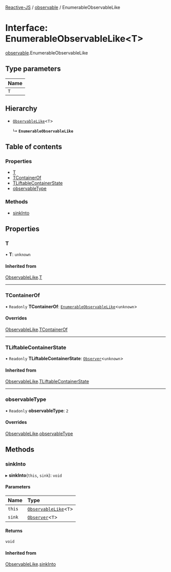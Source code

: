 [Reactive-JS](../README.md) / [observable](../modules/observable.md) / EnumerableObservableLike

# Interface: EnumerableObservableLike<T\>

[observable](../modules/observable.md).EnumerableObservableLike

## Type parameters

| Name |
| :------ |
| `T` |

## Hierarchy

- [`ObservableLike`](observable.ObservableLike.md)<`T`\>

  ↳ **`EnumerableObservableLike`**

## Table of contents

### Properties

- [T](observable.EnumerableObservableLike.md#t)
- [TContainerOf](observable.EnumerableObservableLike.md#tcontainerof)
- [TLiftableContainerState](observable.EnumerableObservableLike.md#tliftablecontainerstate)
- [observableType](observable.EnumerableObservableLike.md#observabletype)

### Methods

- [sinkInto](observable.EnumerableObservableLike.md#sinkinto)

## Properties

### T

• **T**: `unknown`

#### Inherited from

[ObservableLike](observable.ObservableLike.md).[T](observable.ObservableLike.md#t)

___

### TContainerOf

• `Readonly` **TContainerOf**: [`EnumerableObservableLike`](observable.EnumerableObservableLike.md)<`unknown`\>

#### Overrides

[ObservableLike](observable.ObservableLike.md).[TContainerOf](observable.ObservableLike.md#tcontainerof)

___

### TLiftableContainerState

• `Readonly` **TLiftableContainerState**: [`Observer`](../classes/observer.Observer.md)<`unknown`\>

#### Inherited from

[ObservableLike](observable.ObservableLike.md).[TLiftableContainerState](observable.ObservableLike.md#tliftablecontainerstate)

___

### observableType

• `Readonly` **observableType**: ``2``

#### Overrides

[ObservableLike](observable.ObservableLike.md).[observableType](observable.ObservableLike.md#observabletype)

## Methods

### sinkInto

▸ **sinkInto**(`this`, `sink`): `void`

#### Parameters

| Name | Type |
| :------ | :------ |
| `this` | [`ObservableLike`](observable.ObservableLike.md)<`T`\> |
| `sink` | [`Observer`](../classes/observer.Observer.md)<`T`\> |

#### Returns

`void`

#### Inherited from

[ObservableLike](observable.ObservableLike.md).[sinkInto](observable.ObservableLike.md#sinkinto)

